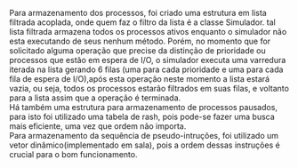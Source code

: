 Para armazenamento dos processos, foi criado uma estrutura em lista filtrada acoplada, onde quem faz o filtro da lista é a classe Simulador. tal lista filtrada armazena todos os processos ativos enquanto o simulador não esta executando de seus nenhum método. Porém, no momento que for solicitado alguma operação que precise da distinção de prioridade ou processos que estão em espera de I/O, o simulador executa uma varredura iterada na lista gerando 6 filas (uma para cada prioridade e uma para cada fila de espera de I/O),após esta operação neste momento a lista estará vazia, ou seja, todos os processos estarão filtrados em suas filas, e voltanto para a lista assim que a operação é terminada.<br />
Há também uma estrutura para armazenamento de processos pausados, para isto foi utilizado uma tabela de rash, pois pode-se fazer uma busca mais eficiente, uma vez que ordem não importa.<br />
Para armazenamento da sequência de pseudo-intruções, foi utilizado um vetor dinâmico(implementado em sala), pois a ordem dessas instruções é crucial para o bom funcionamento.<br />
